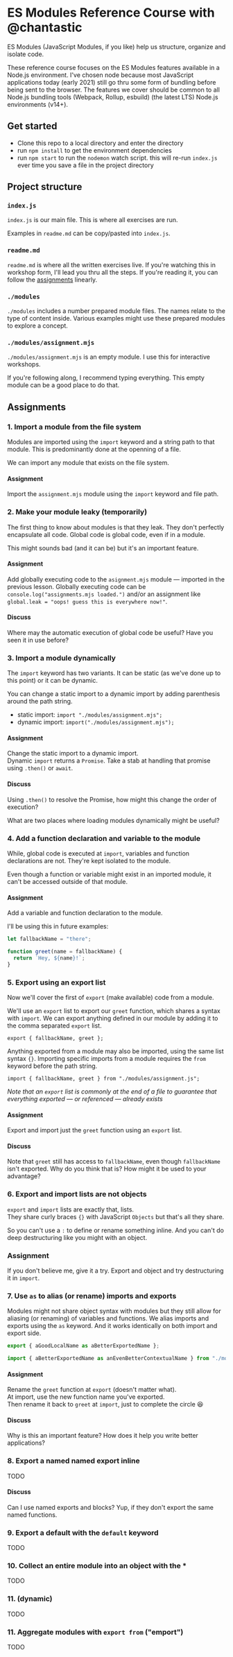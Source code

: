 # ES Modules Reference Course with @chantastic

ES Modules (JavaScript Modules, if you like) help us structure, organize and isolate code.

These reference course focuses on the ES Modules features available in a Node.js environment. I've chosen node because most JavaScript applications today (early 2021) still go thru some form of bundling before being sent to the browser. The features we cover should be common to all Node.js bundling tools (Webpack, Rollup, esbuild) (the latest LTS) Node.js environments (v14+).

## Get started

- Clone this repo to a local directory and enter the directory
- run `npm install` to get the environment dependencies
- run `npm start` to run the `nodemon` watch script. this will re-run `index.js` ever time you save a file in the project directory

## Project structure

### `index.js`

`index.js` is our main file. This is where all exercises are run.

Examples in `readme.md` can be copy/pasted into `index.js`.

### `readme.md`

`readme.md` is where all the written exercises live. If you're watching this in workshop form, I'll lead you thru all the steps. If you're reading it, you can follow the [assignments](#assignemnts) linearly.

### `./modules`

`./modules` includes a number prepared module files. The names relate to the type of content inside. Various examples might use these prepared modules to explore a concept.

### `./modules/assignment.mjs`

`./modules/assignment.mjs` is an empty module. I use this for interactive workshops.

If you're following along, I recommend typing everything. This empty module can be a good place to do that.

## Assignments

### 1. Import a module from the file system

Modules are imported using the `import` keyword and a string path to that module.
This is predominantly done at the openning of a file.

We can import any module that exists on the file system.

#### Assignment

Import the `assignment.mjs` module using the `import` keyword and file path.

### 2. Make your module leaky (temporarily)

The first thing to know about modules is that they leak. They don't perfectly encapsulate all code. Global code is global code, even if in a module.

This might sounds bad (and it can be) but it's an important feature.

#### Assignment

Add globally executing code to the `asignment.mjs` module — imported in the previous lesson.
Globally executing code can be `console.log("assignments.mjs loaded.")` and/or an assignment like `global.leak = "oops! guess this is everywhere now!"`.

#### Discuss

Where may the automatic execution of global code be useful? Have you seen it in use before?

### 3. Import a module dynamically

The `import` keyword has two variants.
It can be static (as we've done up to this point) or it can be dynamic.

You can change a static import to a dynamic import by adding parenthesis around the path string.

- static import: `import "./modules/assignment.mjs";`
- dynamic import: `import("./modules/assignment.mjs");`

#### Assignment

Change the static import to a dynamic import.  
Dynamic `import` returns a `Promise`.
Take a stab at handling that promise using `.then()` or `await`.

#### Discuss

Using `.then()` to resolve the Promise, how might this change the order of execution?

What are two places where loading modules dynamically might be useful?

### 4. Add a function declaration and variable to the module

While, global code is executed at `import`, variables and function declarations are not.
They're kept isolated to the module.

Even though a function or variable might exist in an imported module, it can't be accessed outside of that module.

#### Assignment

Add a variable and function declaration to the module.

I'll be using this in future examples:

```js
let fallbackName = "there";

function greet(name = fallbackName) {
  return `Hey, ${name}!`;
}
```

### 5. Export using an export list

Now we'll cover the first of `export` (make available) code from a module.

We'll use an `export` list to export our `greet` function, which shares a syntax with `import`.
We can export anything defined in our module by adding it to the comma separated `export` list.

`export { fallbackName, greet };`

Anything exported from a module may also be imported, using the same list syntax `{}`.
Importing specific imports from a module requires the `from` keyword before the path string.

`import { fallbackName, greet } from "./modules/assignment.js";`

_Note that an `export` list is commonly at the end of a file to guarantee that everything exported — or referenced — already exists_

#### Assignment

Export and import just the `greet` function using an `export` list.

#### Discuss

Note that `greet` still has access to `fallbackName`, even though `fallbackName` isn't exported.
Why do you think that is?
How might it be used to your advantage?

### 6. Export and import lists are not objects

`export` and `import` lists are exactly that, lists.  
They share curly braces `{}` with JavaScript `Objects` but that's all they share.

So you can't use a `:` to define or rename something inline.
And you can't do deep destructuring like you might with an object.

### Assignment

If you don't believe me, give it a try.
Export and object and try destructuring it in `import`.

### 7. Use `as` to alias (or rename) imports and exports

Modules might not share object syntax with modules but they still allow for aliasing (or renaming) of variables and functions. We alias imports and exports using the `as` keyword. And it works identically on both import and export side.

```js
export { aGoodLocalName as aBetterExportedName };
```

```js
import { aBetterExportedName as anEvenBetterContextualName } from "./modules/assignment";
```

#### Assignment

Rename the `greet` function at `export` (doesn't matter what).  
At import, use the new function name you've exported.  
Then rename it back to `greet` at `import`, just to complete the circle 😆

#### Discuss

Why is this an important feature?
How does it help you write better applications?

### 8. Export a named named export inline

TODO

#### Discuss

Can I use named exports and blocks? Yup, if they don't export the same named functions.

### 9. Export a default with the `default` keyword

TODO

### 10. Collect an entire module into an object with the \*

TODO

### 11. (dynamic)

TODO

### 11. Aggregate modules with `export from` ("emport")

TODO
